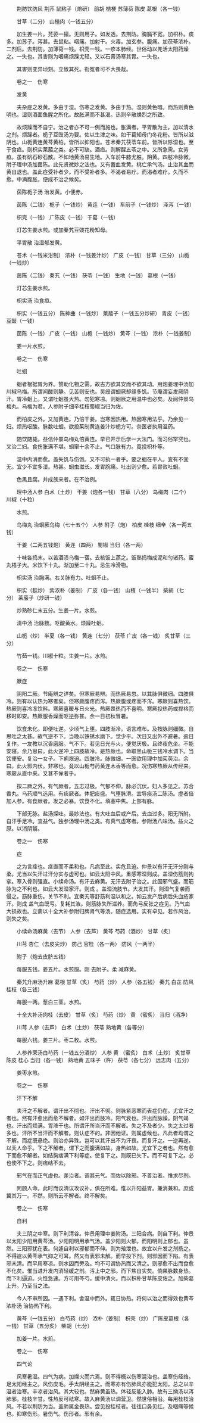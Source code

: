 <!-- { "loadSidebar": true } -->
　　荆防饮防风 荆芥 鼠粘子（焙研） 前胡 桔梗 苏薄荷 陈皮 葛根（各一钱）

　　甘草（二分） 山楂肉（一钱五分）

　　加生姜一片。芫荽一撮。无则用子。如发透。去荆防。胸膈不宽。加枳朴。痰多。加苏子。泻甚。去鼠粘。咽痛。加射干。火毒。加玄参。腹痛。加茯苓浓朴。二剂后。去荆防。加薄荷一钱。枳壳一钱。一疹本肺经。世俗动以羌活太阳药燥之。一失也。其害则为咽痛烦躁尤轻。又以石膏汤寒其胃。一失也。

　　其害则变异顷刻。立致其死。衔冤者可不大畏哉。

　　卷之一　伤寒

　　发黄

　　夫杂症之发黄。多由于湿。伤寒之发黄。多由于热。湿则黄色暗。而热则黄色明也。湿则酒面鱼腥之所化。故胀满而不甚渴。热则辛散燥烈之所致。

　　故烦躁而不自宁。治之者亦不可一例而施也。胀满者。平胃散为主。加以清水之剂。烦躁者。栀子豆豉汤为要。佐以生津之味。如干葛知母门冬花粉。皆所以滋阴也。山栀黄连黄芩黄柏。皆所以抑阳也。苍术秦艽茯苓车前。皆所以除湿也。至于食疸。则枳实莱菔之类。必不可缺。酒疸。则解酲五苓之中。又所急需。女劳疸。虽有矾石砂石散。不如地黄汤易生地。入车前牛膝尤胜。阴黄。四肢冷脉微。附子理中汤加茵陈。此先贤微妙之法也。又有蓄血发黄。桃亡承气汤。止治其血而黄自退也。盖此症受补者少。而不受补者多。不渴者易疗。而渴者难疗。久而不愈。中满腹胀。便成不治之候矣。

　　茵陈栀子汤 治发黄。小便赤。

　　茵陈（二钱） 栀子（一钱炒） 黄连（一钱） 车前子（一钱炒） 泽泻（一钱）

　　枳壳（一钱） 广陈皮（一钱） 干葛（一钱）

　　灯芯生姜水煎。或加秦艽豆豉花粉知母。

　　平胃散 治湿郁发黄。

　　苍术（一钱米泔制） 浓朴（一钱姜汁炒） 广皮（一钱） 甘草（三分） 山栀（一钱炒）

　　茵陈（二钱） 秦艽（一钱） 茯苓（一钱） 生地（一钱） 葛根（一钱）

　　灯芯生姜水煎。

　　枳实汤 治食疸。

　　枳实（一钱五分） 陈神曲（一钱炒） 莱菔子（一钱五分炒研） 青皮（一钱） 豆豉（一钱）

　　茵陈（一钱） 广皮（一钱） 山栀（一钱炒） 黄芩（一钱） 浓朴（一钱姜制）

　　姜一片水煎。

　　卷之一　伤寒

　　吐蛔

　　蛔者根据胃为养。赞助化物之需。故古方欲其安而不欲其动。用炮姜理中汤加川椒乌梅。所谓闻酸则静。见苦则安也。吴绶谓蛔厥却缘多饥。节庵谓妄发厥阴汗。胃冷蛔上。又谓吐蛔虽大热。勿犯寒凉。则蛔厥之用温中也必矣。及阅仲景乌梅丸。乌梅为君。人参附子细辛桂枝蜀椒当归为佐。

　　而柏皮之外。又加黄连。乃倍干姜。岂寒因热用。热因寒用法乎。乃余见一妇。烦热呕酸。脉数吐蛔。欲投茱制黄连姜汁炒栀方可。奈医者执用温药。

　　随饮随毙。益信仲景乌梅丸倍黄连。早已开示后学一大法门。而习俗罕究也。又治二妇。食伤胀满不堪。蛔窜十余不止。气口脉有力。竟投枳朴等。

　　温中内消而愈。盖失饥与伤饱。又不可执一者乎。要之蛔在平人。宜有不宜无。宜少不宜多湿。热甚。蛔虫滋长。发胃脘痛。吐出则少愈。若胃败吐蛔。

　　色黑且腐。并成族来者。在不治例。

　　理中汤人参 白术（土炒） 干姜（炮各一钱） 甘草（八分） 乌梅肉（二个） 川椒（十粒）

　　水煎。

　　乌梅丸 治蛔厥乌梅（七十五个） 人参 附子（炮） 柏皮 桂枝 细辛（各一两五钱）

　　干姜（二两五钱炮） 黄连（四两） 蜀椒 当归（各一两）

　　十味各捣末。以苦酒渍乌梅一宿。去核饭上蒸之。饭熟捣梅成泥和匀诸药。蜜丸梧子大。米饮下十丸。渐加至二十丸。忌生冷滑物。

　　枳实汤 治胸满。右关脉有力。吐蛔不止。

　　枳实（麸炒） 紫浓朴（姜制） 广皮（各一钱） 山楂（一钱半） 柴胡（七分） 莱菔子（炒研一钱）

　　炒熟砂仁末五分。生姜一片。水煎。

　　清中汤 治脉数。呕酸黄水。烦躁吐蛔。

　　山栀（炒） 半夏（各一钱） 黄连（七分） 茯苓 广皮（各一钱） 炙甘草（三分）

　　竹茹一钱。川椒十粒。生姜一片。水煎。

　　卷之一　伤寒

　　厥症

　　阴阳二厥。节庵辨之详矣。但寒厥易辨。而热厥易忽。以其脉俱微细。四肢俱冷。则有以认热为寒者矣。但寒厥腹疼而泻。热厥腹或疼而不泻。寒厥则喜热饮。热厥则喜冷冻饮料。寒厥喜暖与日火光。热厥畏热而不喜明。寒厥投热药或捍格而移时即安。热厥服香燥而呕逆弥甚。余一日初秋冒暑。

　　饮食未化。即便吐逆。少顷气上壅。四肢渐冷。语言难布。及按脉则细微。自思吐之太甚。故气逆不下。当晚以铁锈水磨下。觉少平。次日又出外不避暑。逾日复作。一友教以沉香磨服。气不下。若见日光与火。便觉厌极。且终夜危坐。不能安寝。余乃思曰。此火逆冲上四肢故冷。是热厥也。命取黑山栀三钱冷水调下。当饮便安。复治一女子。下痢艰迫。四肢冷。脉微细。一医欲用理中加茱萸治。余曰。此火邪内伏。非寒也。竟以山栀芍药黄连木香等而愈。况伤寒热厥从传经来。寒厥从直中来。又甚不侔者乎。

　　按二厥之外。有气厥者。五志过极。气郁不伸。脉必沉伏。妇人多见之。苏合香丸。乌药顺气选用。有痰厥者。体肥痰盛。气壅脉滑。宜导痰汤二陈汤。虚者倍加人参。有食厥者。发之必暴。饮食不化。填塞中焦。上部有脉。

　　下部无脉。盐汤探吐。最妙法也。有大吐血后或产后。去血过多。阳无所附。自汗手足冷。宜益气。独参汤理中汤之类。有真气虚寒者。参附汤八味汤。益火之原。以消阴翳。

　　卷之一　伤寒

　　症

　　之为言痉也。痉直而不柔和也。凡病至此。实危且迫。仲景以有汗无汗分刚与柔。尤当以失汗过汗分实与虚可也。如云太阳中风。重感寒湿则成。盖湿伤筋则拘挛。寒入骨则强直。小续命汤。有汗去麻黄。无汗去附子治之。此因邪气盛。而筋脉为之不利也。如云大发湿家汗。则成 。盖湿流肢节。大发其汗。则湿气复袭而侵之。筋脉重伤。关节不利。宜秦艽等舒筋利湿以和之。如云发产后病后失血疮家汗。则成 盖气血既亏。复耗其液。则筋脉失所滋养。而角弓反张之症见。乃气血大损故也。立斋以十全大补参附归脾肾气等汤。随症选用。实有卓见。若作风治。则失之矣。

　　小续命汤麻黄（去节） 人参（去芦） 黄芩 芍药（酒炒） 甘草（炙）

　　川芎 杏仁（去皮尖炒） 防己 官桂（各一两） 防风（一两半）

　　附子（炮去皮脐五钱）

　　每服五钱。姜五片。水煎服。刚 去附子。柔 减麻黄。

　　秦艽升麻汤升麻 葛根 甘草（炙） 芍药（炒） 人参（各五钱） 秦艽 白芷 防风 桂枝（各三钱）

　　每服一两。葱白三茎。水煎。

　　十全大补汤肉桂（去皮） 甘草（炙） 芍药（炒） 黄 （蜜炙） 当归（酒净）

　　川芎 人参（去芦） 白术（土炒） 茯苓 熟地黄（各等分）

　　每服六钱。姜三片。枣二枚。水煎。

　　人参养荣汤白芍药（一钱五分酒炒） 人参 黄 （蜜炙） 白术（土炒） 炙甘草陈皮 桂心 当归（各一钱） 熟地黄 五味子（杵） 茯苓（各七分） 远志肉（五分）

　　姜枣水煎。

　　卷之一　伤寒

　　汗下不解

　　夫汗之不解者。谓汗出不彻也。汗出不彻。则脉紧恶寒而表症仍在。尤宜汗之者也。然有汗愈出而愈不解者。如汗出而肢冷。阳气衰也。汗出而脉躁。阴气竭也。汗出而烦满。胃液干也。所谓汗所当汗而不解者。失之不及者少。失之太过者多也。汗所不当汗而不解者。则认症不的。非因他证。则属虚候也。凡此者均谓之不解。而症既悬绝。则治亦异珠。岂可以其汗出不为汗衰。而复汗之。一逆再逆。以夭人命乎。下之不解者。谓下之而腹满如故。身热如故。尤宜下之者也。然有愈下而愈不解者。如结胸痞满下利等症。使复下之。则既已失下。而不可复下之。必也使不下之。则痞结不去。

　　邪气在而正气虚也。差治者。调其元气。而佐以除邪。不善治者。惟求尽剂。

　　罔顾人命。此时而议清议攻议补。俱在所难。惟以升阳益胃。兼消兼和。庶或冀其万一。不然。则所云不解者。终不解矣。

　　卷之一　伤寒

　　自利

　　夫三阴之中寒。则下利清谷。仲景用理中姜附汤。三阳合病。则自下利。仲景以太阳少阳用黄芩汤。少阳阳明用承气汤。盖少阳则火郁。而阳明则上郁也。虽然。三阳邪犹在表。何遽自利以邪郁而不伸。则为飧泄也。故宜以升发之剂扬之。不得遽以黄芩承气抑之可耳。然又有表邪未解。而早投下剂。则邪因而下陷。有表邪未清。而早用寒凉。则水因而旁及。均不可谓协热而又清之。则邪愈不出而食愈不化矣。惟当进升发内消轻缓之剂。泻上中之邪。而下焦自实矣。倘果脉数身热。而下利逼迫。火性急速。方可用芩芍。缓中清火。而以枳朴甘草陈皮佐之。加柴葛上升。乃至当之法。

　　今人不审所因。一遇下利。舍温中而外。辄日协热。将何以治之而得效也黄芩浓朴汤 治协热下利。

　　黄芩（一钱五分） 白芍药（炒） 浓朴（姜制） 枳壳（炒） 广陈皮葛根（各一钱） 甘草（五分炙） 柴胡（七分）

　　加姜一片。水煎。　

　　卷之一　伤寒

　　四气论

　　风寒暑湿。四气为病。加燥火而六焉。则不得概以伤寒混治也。盖寒伤经络。足太阳经主之。风伤皮毛。手太阴经主之。而寒亦有伤肺风亦能犯太阳。总之以辛温者治寒。辛凉者治风。其大较也。然麻黄虽热。体轻反能入肺。故有三拗汤以泻肺邪。桂枝辛甘。性热反可祛寒。故入麻黄汤以调营卫。然世俗相沿。每用桂枝治风。不若以荆防为当。盖肺属金畏热。尝见投桂枝者。往往口鼻见红。及咽痛等候也。抑寒伤形。暑伤气。伤形者。邪有余。

